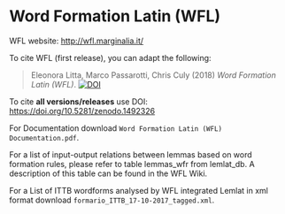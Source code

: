 # Word Formation Latin (WFL)

WFL website: http://wfl.marginalia.it/

To cite WFL (first release), you can adapt the following:

> Eleonora Litta, Marco Passarotti, Chris Culy (2018) *Word Formation Latin (WFL)*. [![DOI](https://zenodo.org/badge/DOI/10.5281/zenodo.1492326.svg)](https://doi.org/10.5281/zenodo.1492326)

To cite **all versions/releases** use DOI: https://doi.org/10.5281/zenodo.1492326

For Documentation download `Word Formation Latin (WFL) Documentation.pdf`.

For a list of input-output relations between lemmas based on word formation rules, please refer to table lemmas_wfr from lemlat_db. A description of this table can be found in the WFL Wiki.

For a List of ITTB wordforms analysed by WFL integrated Lemlat in xml format download `formario_ITTB_17-10-2017_tagged.xml`.

